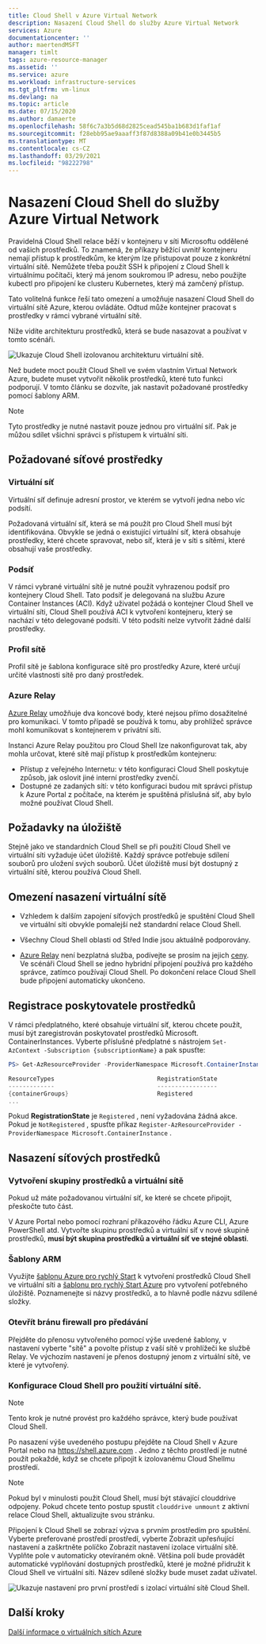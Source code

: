 ```yaml
---
title: Cloud Shell v Azure Virtual Network
description: Nasazení Cloud Shell do služby Azure Virtual Network
services: Azure
documentationcenter: ''
author: maertendMSFT
manager: timlt
tags: azure-resource-manager
ms.assetid: ''
ms.service: azure
ms.workload: infrastructure-services
ms.tgt_pltfrm: vm-linux
ms.devlang: na
ms.topic: article
ms.date: 07/15/2020
ms.author: damaerte
ms.openlocfilehash: 58f6c7a3b5d68d2825cead545ba1b683d1faf1af
ms.sourcegitcommit: f28ebb95ae9aaaff3f87d8388a09b41e0b3445b5
ms.translationtype: MT
ms.contentlocale: cs-CZ
ms.lasthandoff: 03/29/2021
ms.locfileid: "98222798"
---
```

# <a name="deploy-cloud-shell-into-an-azure-virtual-network"></a>Nasazení Cloud Shell do služby Azure Virtual Network

Pravidelná Cloud Shell relace běží v kontejneru v síti Microsoftu oddělené od vašich prostředků. To znamená, že příkazy běžící uvnitř kontejneru nemají přístup k prostředkům, ke kterým lze přistupovat pouze z konkrétní virtuální sítě. Nemůžete třeba použít SSH k připojení z Cloud Shell k virtuálnímu počítači, který má jenom soukromou IP adresu, nebo použijte kubectl pro připojení ke clusteru Kubernetes, který má zamčený přístup. 

Tato volitelná funkce řeší tato omezení a umožňuje nasazení Cloud Shell do virtuální sítě Azure, kterou ovládáte. Odtud může kontejner pracovat s prostředky v rámci vybrané virtuální sítě.  

Níže vidíte architekturu prostředků, která se bude nasazovat a používat v tomto scénáři.

![Ukazuje Cloud Shell izolovanou architekturu virtuální sítě.](media/private-vnet/data-diagram.png)

Než budete moct použít Cloud Shell ve svém vlastním Virtual Network Azure, budete muset vytvořit několik prostředků, které tuto funkci podporují. V tomto článku se dozvíte, jak nastavit požadované prostředky pomocí šablony ARM.

> [!NOTE]
> Tyto prostředky je nutné nastavit pouze jednou pro virtuální síť. Pak je můžou sdílet všichni správci s přístupem k virtuální síti.

## <a name="required-network-resources"></a>Požadované síťové prostředky

### <a name="virtual-network"></a>Virtuální síť
Virtuální síť definuje adresní prostor, ve kterém se vytvoří jedna nebo víc podsítí.

Požadovaná virtuální síť, která se má použít pro Cloud Shell musí být identifikována. Obvykle se jedná o existující virtuální síť, která obsahuje prostředky, které chcete spravovat, nebo síť, která je v síti s sítěmi, které obsahují vaše prostředky.

### <a name="subnet"></a>Podsíť
V rámci vybrané virtuální sítě je nutné použít vyhrazenou podsíť pro kontejnery Cloud Shell. Tato podsíť je delegovaná na službu Azure Container Instances (ACI).  Když uživatel požádá o kontejner Cloud Shell ve virtuální síti, Cloud Shell používá ACI k vytvoření kontejneru, který se nachází v této delegované podsíti.  V této podsíti nelze vytvořit žádné další prostředky.

### <a name="network-profile"></a>Profil sítě
Profil sítě je šablona konfigurace sítě pro prostředky Azure, které určují určité vlastnosti sítě pro daný prostředek.

### <a name="azure-relay"></a>Azure Relay
[Azure Relay](../azure-relay/relay-what-is-it.md) umožňuje dva koncové body, které nejsou přímo dosažitelné pro komunikaci. V tomto případě se používá k tomu, aby prohlížeč správce mohl komunikovat s kontejnerem v privátní síti.

Instanci Azure Relay použitou pro Cloud Shell lze nakonfigurovat tak, aby mohla určovat, které sítě mají přístup k prostředkům kontejneru: 
- Přístup z veřejného Internetu: v této konfiguraci Cloud Shell poskytuje způsob, jak oslovit jiné interní prostředky zvenčí. 
- Dostupné ze zadaných sítí: v této konfiguraci budou mít správci přístup k Azure Portal z počítače, na kterém je spuštěná příslušná síť, aby bylo možné používat Cloud Shell.

## <a name="storage-requirements"></a>Požadavky na úložiště
Stejně jako ve standardních Cloud Shell se při použití Cloud Shell ve virtuální síti vyžaduje účet úložiště. Každý správce potřebuje sdílení souborů pro uložení svých souborů.  Účet úložiště musí být dostupný z virtuální sítě, kterou používá Cloud Shell. 

## <a name="virtual-network-deployment-limitations"></a>Omezení nasazení virtuální sítě
* Vzhledem k dalším zapojení síťových prostředků je spuštění Cloud Shell ve virtuální síti obvykle pomalejší než standardní relace Cloud Shell.

* Všechny Cloud Shell oblasti od Střed Indie jsou aktuálně podporovány. 

* [Azure Relay](../azure-relay/relay-what-is-it.md) není bezplatná služba, podívejte se prosím na jejich [ceny](https://azure.microsoft.com/pricing/details/service-bus/). Ve scénáři Cloud Shell se jedno hybridní připojení používá pro každého správce, zatímco používají Cloud Shell. Po dokončení relace Cloud Shell bude připojení automaticky ukončeno.

## <a name="register-the-resource-provider"></a>Registrace poskytovatele prostředků

V rámci předplatného, které obsahuje virtuální síť, kterou chcete použít, musí být zaregistrován poskytovatel prostředků Microsoft. ContainerInstances. Vyberte příslušné předplatné s nástrojem `Set-AzContext -Subscription {subscriptionName}` a pak spusťte:

```powershell
PS> Get-AzResourceProvider -ProviderNamespace Microsoft.ContainerInstance | select ResourceTypes,RegistrationState

ResourceTypes                             RegistrationState
-------------                             -----------------
{containerGroups}                         Registered
...
```

Pokud **RegistrationState** je `Registered` , není vyžadována žádná akce. Pokud je `NotRegistered` , spusťte příkaz `Register-AzResourceProvider -ProviderNamespace Microsoft.ContainerInstance` . 

## <a name="deploy-network-resources"></a>Nasazení síťových prostředků
 
### <a name="create-a-resource-group-and-virtual-network"></a>Vytvoření skupiny prostředků a virtuální sítě
Pokud už máte požadovanou virtuální síť, ke které se chcete připojit, přeskočte tuto část.

V Azure Portal nebo pomocí rozhraní příkazového řádku Azure CLI, Azure PowerShell atd. Vytvořte skupinu prostředků a virtuální síť v nové skupině prostředků, **musí být skupina prostředků a virtuální síť ve stejné oblasti**.

### <a name="arm-templates"></a>Šablony ARM
Využijte [šablonu Azure pro rychlý Start](https://aka.ms/cloudshell/docs/vnet/template) k vytvoření prostředků Cloud Shell ve virtuální síti a [šablonu pro rychlý Start Azure](https://aka.ms/cloudshell/docs/vnet/template/storage) pro vytvoření potřebného úložiště. Poznamenejte si názvy prostředků, a to hlavně podle názvu sdílené složky.

### <a name="open-relay-firewall"></a>Otevřít bránu firewall pro předávání
Přejděte do přenosu vytvořeného pomocí výše uvedené šablony, v nastavení vyberte "sítě" a povolte přístup z vaší sítě v prohlížeči ke službě Relay. Ve výchozím nastavení je přenos dostupný jenom z virtuální sítě, ve které je vytvořený. 

### <a name="configuring-cloud-shell-to-use-a-virtual-network"></a>Konfigurace Cloud Shell pro použití virtuální sítě.
> [!NOTE]
> Tento krok je nutné provést pro každého správce, který bude používat Cloud Shell.

Po nasazení výše uvedeného postupu přejděte na Cloud Shell v Azure Portal nebo na https://shell.azure.com . Jedno z těchto prostředí je nutné použít pokaždé, když se chcete připojit k izolovanému Cloud Shellmu prostředí.

> [!NOTE]
> Pokud byl v minulosti použit Cloud Shell, musí být stávající clouddrive odpojeny. Pokud chcete tento postup spustit `clouddrive unmount` z aktivní relace Cloud Shell, aktualizujte svou stránku.

Připojení k Cloud Shell se zobrazí výzva s prvním prostředím pro spuštění. Vyberte preferované prostředí prostředí, vyberte Zobrazit upřesňující nastavení a zaškrtněte políčko Zobrazit nastavení izolace virtuální sítě. Vyplňte pole v automaticky otevíraném okně.  Většina polí bude provádět automatické vyplňování dostupných prostředků, které je možné přidružit k Cloud Shell ve virtuální síti.  Název sdílené složky bude muset zadat uživatel.


![Ukazuje nastavení pro první prostředí s izolací virtuální sítě Cloud Shell.](media/private-vnet/vnet-settings.png)

## <a name="next-steps"></a>Další kroky
[Další informace o virtuálních sítích Azure](../virtual-network/virtual-networks-overview.md)
